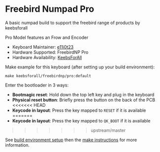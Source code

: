 # Freebird Numpad Pro

A basic numpad build to support the freebird range of products by keebsforall

Pro Model features an Frow and Encoder

* Keyboard Maintainer: [e11i0t23](https://github.com/e11i0t23)
* Hardware Supported:  FreebirdNP Pro
* Hardware Availability: [KeebsForAll](https://keebsforall.com)

Make example for this keyboard (after setting up your build environment):

    make keebsforall/freebirdnp/pro:default
    
Enter the bootloader in 3 ways:

* **Bootmagic reset**: Hold down the top left key and plug in the keyboard
* **Physical reset button**: Briefly press the button on the back of the PCB 
<<<<<<< HEAD
* **Keycode in layout**: Press the key mapped to `RESET` if it is available
=======
* **Keycode in layout**: Press the key mapped to `QK_BOOT` if it is available
>>>>>>> upstream/master

See [build environment setup](https://docs.qmk.fm/#/getting_started_build_tools) then the [make instructions](https://docs.qmk.fm/#/getting_started_make_guide) for more information.
